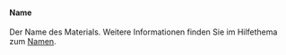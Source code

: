 #### Name
Der Name des Materials. Weitere Informationen finden Sie im Hilfethema zum [Namen](material-type-advanced.html#name).
